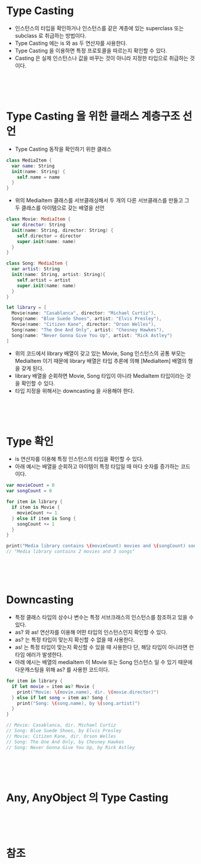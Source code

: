
<br><br><br>

# Type Casting
- 인스턴스의 타입을 확인하거나 인스턴스를 같은 계층에 있는 superclass 또는 subclass 로 취급하는 방법이다.
- Type Casting 에는 is 와 as 두 연산자를 사용한다.
- Type Casting 을 이용하면 특정 프로토콜을 따르는지 확인할 수 있다.
- Casting 은 실제 인스턴스나 값을 바꾸는 것이 아니라 지정한 타입으로 취급하는 것이다.

<br><br><br>

# Type Casting 을 위한 클래스 계층구조 선언
- Type Casting 동작을 확인하기 위한 클래스
```swift
class MediaItem {
  var name: String
  init(name: String) {
    self.name = name
  }
}
```
- 위의 MediaItem 클래스를 서브클래싱해서 두 개의 다른 서브클래스를 만들고 그 두 클래스를 아이템으로 갖는 배열을 선언
```swift
class Movie: MediaItem {
  var director: String
  init(name: String, director: String) {
    self.director = director
    super.init(name: name)
  }
}

class Song: MediaItem {
  var artist: String
  init(name: String, artist: String){
    self.artist = artist
    super.init(name: name)
  }
}

let library = [
  Movie(name: "Casablanca", director: "Michael Curtiz"),
  Song(name: "Blue Suede Shoes", artist: "Elvis Presley"),
  Movie(name: "Citizen Kane", director: "Orson Welles"),
  Song(name: "The One And Only", artist: "Chesney Hawkes"),
  Song(name: "Never Gonna Give You Up", artist: "Rick Astley")
]
```
- 위의 코드에서 library 배열이 갖고 있는 Movie, Song 인스턴스의 공통 부모는 MediaItem 이기 때문에 library 배열은 타입 추론에 의해 [MediaItem] 배열의 형을 갖게 된다.
- library 배열을 순회하면 Movie, Song 타입이 아니라 MediaItem 타입이라는 것을 확인할 수 있다.
- 타입 지정을 위해서는 downcasting 을 사용해야 한다.

<br><br><br>

# Type 확인
- is 연산자를 이용해 특정 인스턴스의 타입을 확인할 수 있다. 
- 아래 예시는 배열을 순회하고 아이템이 특정 타입일 때 마다 숫자를 증가하는 코드이다.
```swift
var movieCount = 0
var songCount = 0

for item in library {
  if item is Movie {
    movieCount += 1
  } else if item is Song {
    songCount += 1
  }
}

print("Media library contains \(movieCount) movies and \(songCount) songs")
// "Media library contains 2 movies and 3 songs"
```

<br><br><br>

# Downcasting
- 특정 클래스 타입의 상수나 변수는 특정 서브크래스의 인스턴스를 참조하고 있을 수 있다.
- as? 와 as! 연산자를 이용해 어떤 타입의 인스턴스인지 확인할 수 있다.
- as? 는 특정 타입이 맞는지 확신할 수 없을 때 사용한다.
- as! 는 특정 타입이 맞는지 확신할 수 있을 때 사용한다 단, 해당 타입이 아니라면 런타임 에러가 발생한다.
- 아래 예시는 배열의 mediaItem 이 Movie 또는 Song 인스턴스 일 수 있기 때문에 다운캐스팅을 위해 as? 를 사용한 코드이다.
```swift
for item in library {
  if let movie = item as? Movie {
    print("Movie: \(movie.name), dir. \(movie.director)")
  } else if let song = item as? Song {
    print("Song: \(song.name), by \(song.artist)")
  }
}

// Movie: Casablanca, dir. Michael Curtiz
// Song: Blue Suede Shoes, by Elvis Presley
// Movie: Citizen Kane, dir. Orson Welles
// Song: The One And Only, by Chesney Hawkes
// Song: Never Gonna Give You Up, by Rick Astley
```


<br><br><br>

# Any, AnyObject 의 Type Casting

<br><br><br>

# 참조
